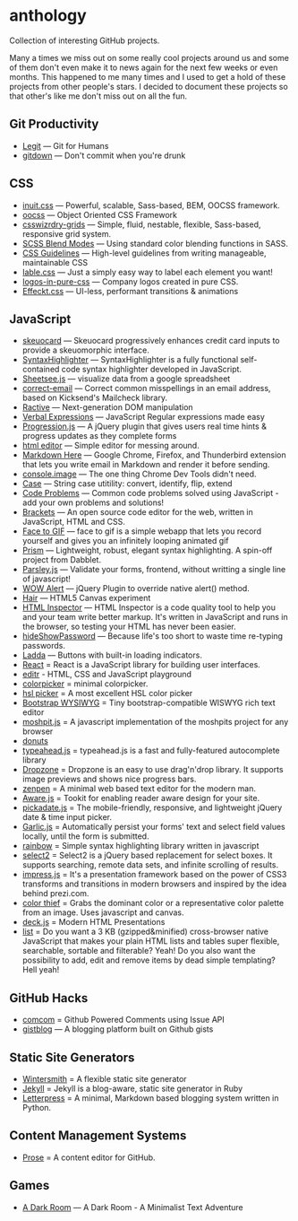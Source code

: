 anthology
=========

Collection of interesting GitHub projects.

Many a times we miss out on some really cool projects around us and some of them don't even make it to news again for the next few weeks or even months. This happened to me many times and I used to get a hold of these projects from other people's stars. I decided to document these projects so that other's like me don't miss out on all the fun.

## Git Productivity

- [Legit](https://github.com/kennethreitz/legit) — Git for Humans
- [gitdown](https://github.com/noidontdig/gitdown) — Don't commit when you're drunk

## CSS

- [inuit.css](https://github.com/csswizardry/inuit.css) — Powerful, scalable, Sass-based, BEM, OOCSS framework.
- [oocss](https://github.com/stubbornella/oocss) — Object Oriented CSS Framework
- [csswizrdry-grids](https://github.com/csswizardry/csswizardry-grids) — Simple, fluid, nestable, flexible, Sass-based, responsive grid system.
- [SCSS Blend Modes](https://github.com/heygrady/scss-blend-modes) — Using standard color blending functions in SASS.
- [CSS Guidelines](https://github.com/csswizardry/CSS-Guidelines) — High-level guidelines from writing manageable, maintainable CSS
- [lable.css](https://github.com/usablica/label.css) — Just a simply easy way to label each element you want!
- [logos-in-pure-css](https://github.com/bchanx/logos-in-pure-css) — Company logos created in pure CSS.
- [Effeckt.css](https://github.com/h5bp/Effeckt.css) — UI-less, performant transitions & animations

## JavaScript

- [skeuocard](https://github.com/kenkeiter/skeuocard) — Skeuocard progressively enhances credit card inputs to provide a skeuomorphic interface.
- [SyntaxHighlighter](https://github.com/alexgorbatchev/SyntaxHighlighter) — SyntaxHighlighter is a fully functional self-contained code syntax highlighter developed in JavaScript.
- [Sheetsee.js](https://github.com/jlord/sheetsee.js) — visualize data from a google spreadsheet
- [correct-email](https://github.com/ianstormtaylor/correct-email) — Correct common misspellings in an email address, based on Kicksend's Mailcheck library.
- [Ractive](https://github.com/Rich-Harris/Ractive) — Next-generation DOM manipulation
- [Verbal Expressions](https://github.com/jehna/VerbalExpressions) — JavaScript Regular expressions made easy
- [Progression.js](https://github.com/aarondo/progression.js) — A jQuery plugin that gives users real time hints & progress updates as they complete forms
- [html editor](https://github.com/mrdoob/htmleditor) — Simple editor for messing around.
- [Markdown Here](https://github.com/adam-p/markdown-here) — Google Chrome, Firefox, and Thunderbird extension that lets you write email in Markdown and render it before sending.
- [console.image](https://github.com/dunxrion/console.image) — The one thing Chrome Dev Tools didn't need.
- [Case](https://github.com/nbubna/Case) — String case utitility: convert, identify, flip, extend
- [Code Problems](https://github.com/blakeembrey/code-problems) — Common code problems solved using JavaScript - add your own problems and solutions!
- [Brackets](https://github.com/adobe/brackets) — An open source code editor for the web, written in JavaScript, HTML and CSS.
- [Face to GIF](https://github.com/hdragomir/facetogif) — face to gif is a simple webapp that lets you record yourself and gives you an infinitely looping animated gif
- [Prism](https://github.com/LeaVerou/prism) — Lightweight, robust, elegant syntax highlighting. A spin-off project from Dabblet.
- [Parsley.js](https://github.com/guillaumepotier/Parsley.js) — Validate your forms, frontend, without writting a single line of javascript!
- [WOW Alert](https://github.com/thiagovian/wow-alert) — jQuery Plugin to override native alert() method.
- [Hair](https://github.com/MathiasPaumgarten/hair) — HTML5 Canvas experiment
- [HTML Inspector](https://github.com/philipwalton/html-inspector) — HTML Inspector is a code quality tool to help you and your team write better markup. It's written in JavaScript and runs in the browser, so testing your HTML has never been easier.
- [hideShowPassword](https://github.com/cloudfour/hideShowPassword) — Because life's too short to waste time re-typing passwords.
- [Ladda](https://github.com/hakimel/Ladda) — Buttons with built-in loading indicators.
- [React](https://github.com/facebook/react) = React is a JavaScript library for building user interfaces.
- [editr](https://github.com/Idered/editr) - HTML, CSS and JavaScript playground
- [colorpicker](https://github.com/yields/colorpicker) = minimal colorpicker.
- [hsl picker](https://github.com/imathis/hsl-picker) = A most excellent HSL color picker
- [Bootstrap WYSIWYG](https://github.com/mindmup/bootstrap-wysiwyg) = Tiny bootstrap-compatible WISWYG rich text editor
- [moshpit.js](https://github.com/mattbierbaum/moshpits.js) = A javascript implementation of the moshpits project for any browser
- [donuts](https://github.com/nostalgiaz/donuts)
- [typeahead.js](https://github.com/twitter/typeahead.js) = typeahead.js is a fast and fully-featured autocomplete library
- [Dropzone](https://github.com/enyo/dropzone) = Dropzone is an easy to use drag'n'drop library. It supports image previews and shows nice progress bars.
- [zenpen](https://github.com/tholman/zenpen) = A minimal web based text editor for the modern man.
- [Aware.js](https://github.com/xoxco/awarejs) = Tookit for enabling reader aware design for your site.
- [pickadate.js](https://github.com/amsul/pickadate.js) = The mobile-friendly, responsive, and lightweight jQuery date & time input picker.
- [Garlic.js](https://github.com/guillaumepotier/Garlic.js) = Automatically persist your forms' text and select field values locally, until the form is submitted.
- [rainbow](https://github.com/ccampbell/rainbow) = Simple syntax highlighting library written in javascript
- [select2](https://github.com/ivaynberg/select2) = Select2 is a jQuery based replacement for select boxes. It supports searching, remote data sets, and infinite scrolling of results.
- [impress.js](https://github.com/bartaz/impress.js) = It's a presentation framework based on the power of CSS3 transforms and transitions in modern browsers and inspired by the idea behind prezi.com.
- [color thief](https://github.com/lokesh/color-thief) = Grabs the dominant color or a representative color palette from an image. Uses javascript and canvas.
- [deck.js](https://github.com/imakewebthings/deck.js) = Modern HTML Presentations
- [list](https://github.com/javve/list) = Do you want a 3 KB (gzipped&minified) cross-browser native JavaScript that makes your plain HTML lists and tables super flexible, searchable, sortable and filterable? Yeah! Do you also want the possibility to add, edit and remove items by dead simple templating? Hell yeah!

## GitHub Hacks

- [comcom](https://github.com/sirbrad/comcom) = Github Powered Comments using Issue API
- [gistblog](https://github.com/jazzychad/gistblog) — A blogging platform built on Github gists

## Static Site Generators

- [Wintersmith](https://github.com/jnordberg/wintersmith) = A flexible static site generator
- [Jekyll](https://github.com/mojombo/jekyll) = Jekyll is a blog-aware, static site generator in Ruby
- [Letterpress](https://github.com/an0/Letterpress) = A minimal, Markdown based blogging system written in Python.

## Content Management Systems

- [Prose](https://github.com/prose/prose) = A content editor for GitHub.

## Games

- [A Dark Room](https://github.com/Continuities/adarkroom) — A Dark Room - A Minimalist Text Adventure